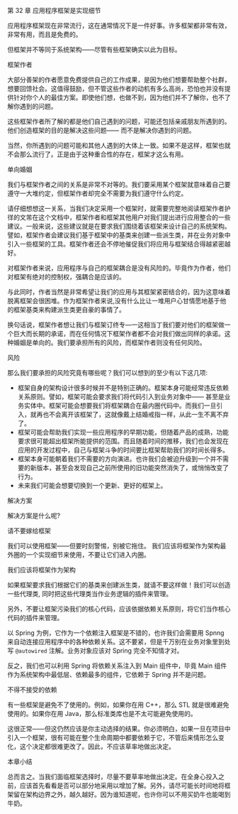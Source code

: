 第 32 章 应用程序框架是实现细节

应用程序框架现在非常流行，这在通常情况下是一件好事。许多框架都非常有效，非常有用，而且是免费的。

但框架并不等同于系统架构——尽管有些框架确实以此为目标。

框架作者

大部分善架的作者愿意免费提供自己的工作成果，是因为他们想要帮助整个社群，想要回馈社会。这值得鼓励，但不管这些作者的动机有多么高尚，恐怕也并没有提供针对你个人的最佳方案。即使他们想，也做不到，因为他们并不了解你，也不了解你遇到的问题。

这些框架作者所了解的都是他们自己遇到的问题，可能还包括亲戚朋友所遇到的。他们创造框架的目的是解决这些问题—— 而不是解决你遇到的问题。

当然，你所遇到的问题可能和其他人遇到的大体上一致。如果不是这样，框架也就不会那么流行了。正是由于这种重合性的存在，框架才这么有用。

单向婚姻

我们与框架作者之间的关系是非常不对等的。我们要采用某个框架就意味着自己要遵守一大堆约定，但框架作者却完全不需要为我们遵守什么约定。

请仔细想想这一关系，当我们决定采用一个框架时，就需要完整地阅读框架作者护徉的文芾在这个文档中，框架作者和框架其他用户对我们提出进行应用整合的一些建议。一般来说，这些建议就是在要求我们围绕着该框架来设计自己的系统架构。譬如，框架作者会建议我们基于框架中的基类来创建一些派生类，并在业务对象中引入一些框架的工具。框架作者还会不停地催促我们将应用与框架结合得越紧密越好。

对框架作者来说，应用程序与自己的框架耦合是没有风险的。毕竟作为作者，他们对框架有绝对的控制权，强耦合是应该的。

与此同时，作者当然是非常希望让我们的应用与其框架紧密结合的，因为这意味着脱离框架会很困堆。作为框架作者来说,没有什么比让一堆用户心甘情愿地基于他的框架基类来构建派生类更自豪的事情了。

换句话说，框架作者想让我们与框架订终专—一这相当丁我们要对他们的框架做一个巨大而长期的承诺，而在任何情况下框架作者都不会对我们做出同样的承诺。这种婚姻是单向的。我们要承担所有的风险，而框架作者则没有任何风险。

风险

那么我们要承担的风险究竟有哪些呢？我们可以想到的至少有以下这几项:

- 框架自身的架构设计很多时候并不是特别正确的。框架本身可能经常违反依赖关系原则。譬如，框架可能会要求我们将代码引入到业务对象中—— 甚至是业务实体中。框架可能会想要我们将框架耦合在最内圈代码中。而我们一旦引入，就再也不会离开该框架了，这就像戴上结婚戒指一样，从此一生不离不弃了。
- 框架可能会帮助我们实现一些应用程序的早期功能，但随着产品的成熟，功能要求很可能超出框架所能提供的范围。而且随着时间的推移，我们也会发现在应用的开发过程中，自己与框架斗争的时间要比框架帮助我们的时间长得多。
- 框架本身可能朝着我们不需要的方向演进。也许我们会被迫升级到一个并不需要的新版本，甚至会发现自己之前所使用的旧功能突然消失了，或悄悄改变了行为。
- 未来我们可能会想要切换到一个更新、更好的框架上。

解决方案

解决方案是什么呢?

请不要嫁给框架

我们可以使用框架——但要时刻警惕，别被它拖住。 我们应该将框架作为架构最外圈的一个实现细节来使用，不要让它们进入内圈。

我们应该将框架作为架构

如果框架要求我们根据它们的基类来创建派生类，就请不要这样做！我们可以创造一些代理类, 同时把这些代理类当作业务逻辑的插件来管理。

另外，不要让框架污染我们的核心代码，应该依据依赖关系原则，将它们当作核心代码的插件来管理。

以 Spring 为例，它作为一个依赖注入框架是不错的，也许我们会需要用 Spnng 来自动连接应用程序中的各种依赖关系。这不要紧，但是千万别在业务对象里到处写 `@autowired` 注解。业务对象应该对 Spring 完全不知情才对。

反之，我们也可以利用 Spring 将依赖关系注入到 Main 组件中，毕竟 Main 组件作为系统架构中最低层、依赖最多的组件，它依赖于 Spring 并不是问题。

不得不接受的依赖

有一些框架是避免不了使用的。例如，如果你在用 C++，那么 STL 就是很难避免使用的。如果你在用 Java，那么标准类库也是不太可能避免使用的。

这很正常——但这仍然应该是你主动选择的结果。你必须明白，如果一旦在项目中引入一个框架，很有可能在整个生命周期中都要依赖于它，不管后来情形怎么变化，这个决定都很难更改了。因此，不应该草率地做出决定。

本章小结

总而言之。当我们面临框架选择时，尽量不要草率地做出决定。在全身心投入之前，应该首先看看是否可以部分地采用以增加了解。另外，请尽可能长时间地将框架留在架构边界之外，越久越好。因为谁知道呢，也许你可以不用买奶牛也能喝到牛奶。
